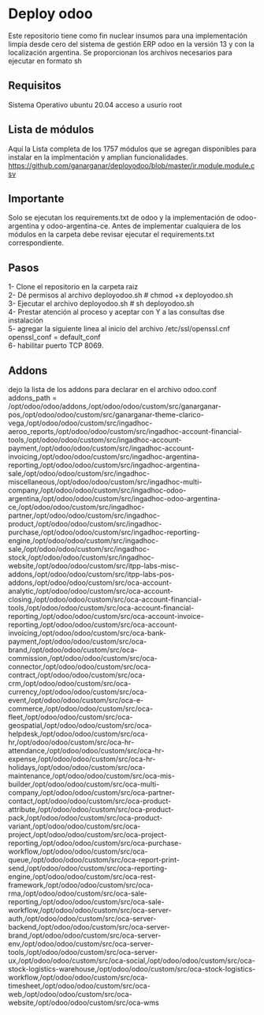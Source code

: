 # Deploy odoo

Este repositorio tiene como fin nuclear insumos para una implementación limpia desde cero del sistema de gestión ERP odoo en la versión 13 y con la localización argentina.
Se proporcionan los archivos necesarios para ejecutar en formato sh


## Requisitos 
Sistema Operativo ubuntu 20.04
acceso a usurio root

## Lista de módulos
Aquí la Lista completa de los 1757 módulos que se agregan disponibles para instalar en la implmentación y amplian funcionalidades.
https://github.com/ganarganar/deployodoo/blob/master/ir.module.module.csv

## Importante
Solo se ejecutan los requirements.txt de odoo y la implementación de odoo-argentina y odoo-argentina-ce. 
Antes de implementar cualquiera de los módulos en la carpeta debe revisar ejecutar el requirements.txt correspondiente. 

## Pasos

1- Clone el repositorio en la carpeta raiz <br/>
2- Dé permisos al archivo deployodoo.sh # chmod +x deployodoo.sh <br/>
3- Ejecutar el archivo deployodoo.sh # sh deployodoo.sh <br/>
4- Prestar atención al proceso y aceptar con Y a las consultas dse instalación <br/>
5- agregar la siguiente linea al inicio del archivo /etc/ssl/openssl.cnf <br/>
    openssl_conf = default_conf <br/>
6- habilitar puerto TCP 8069.

## Addons
dejo la lista de los addons para declarar en el archivo odoo.conf<br/>
addons_path =  /opt/odoo/odoo/addons,/opt/odoo/odoo/custom/src/ganarganar-pos,/opt/odoo/odoo/custom/src/ganarganar-theme-clarico-vega,/opt/odoo/odoo/custom/src/ingadhoc-aeroo_reports,/opt/odoo/odoo/custom/src/ingadhoc-account-financial-tools,/opt/odoo/odoo/custom/src/ingadhoc-account-payment,/opt/odoo/odoo/custom/src/ingadhoc-account-invoicing,/opt/odoo/odoo/custom/src/ingadhoc-argentina-reporting,/opt/odoo/odoo/custom/src/ingadhoc-argentina-sale,/opt/odoo/odoo/custom/src/ingadhoc-miscellaneous,/opt/odoo/odoo/custom/src/ingadhoc-multi-company,/opt/odoo/odoo/custom/src/ingadhoc-odoo-argentina,/opt/odoo/odoo/custom/src/ingadhoc-odoo-argentina-ce,/opt/odoo/odoo/custom/src/ingadhoc-partner,/opt/odoo/odoo/custom/src/ingadhoc-product,/opt/odoo/odoo/custom/src/ingadhoc-purchase,/opt/odoo/odoo/custom/src/ingadhoc-reporting-engine,/opt/odoo/odoo/custom/src/ingadhoc-sale,/opt/odoo/odoo/custom/src/ingadhoc-stock,/opt/odoo/odoo/custom/src/ingadhoc-website,/opt/odoo/odoo/custom/src/itpp-labs-misc-addons,/opt/odoo/odoo/custom/src/itpp-labs-pos-addons,/opt/odoo/odoo/custom/src/oca-account-analytic,/opt/odoo/odoo/custom/src/oca-account-closing,/opt/odoo/odoo/custom/src/oca-account-financial-tools,/opt/odoo/odoo/custom/src/oca-account-financial-reporting,/opt/odoo/odoo/custom/src/oca-account-invoice-reporting,/opt/odoo/odoo/custom/src/oca-account-invoicing,/opt/odoo/odoo/custom/src/oca-bank-payment,/opt/odoo/odoo/custom/src/oca-brand,/opt/odoo/odoo/custom/src/oca-commission,/opt/odoo/odoo/custom/src/oca-connector,/opt/odoo/odoo/custom/src/oca-contract,/opt/odoo/odoo/custom/src/oca-crm,/opt/odoo/odoo/custom/src/oca-currency,/opt/odoo/odoo/custom/src/oca-event,/opt/odoo/odoo/custom/src/oca-e-commerce,/opt/odoo/odoo/custom/src/oca-fleet,/opt/odoo/odoo/custom/src/oca-geospatial,/opt/odoo/odoo/custom/src/oca-helpdesk,/opt/odoo/odoo/custom/src/oca-hr,/opt/odoo/odoo/custom/src/oca-hr-attendance,/opt/odoo/odoo/custom/src/oca-hr-expense,/opt/odoo/odoo/custom/src/oca-hr-holidays,/opt/odoo/odoo/custom/src/oca-maintenance,/opt/odoo/odoo/custom/src/oca-mis-builder,/opt/odoo/odoo/custom/src/oca-multi-company,/opt/odoo/odoo/custom/src/oca-partner-contact,/opt/odoo/odoo/custom/src/oca-product-attribute,/opt/odoo/odoo/custom/src/oca-product-pack,/opt/odoo/odoo/custom/src/oca-product-variant,/opt/odoo/odoo/custom/src/oca-project,/opt/odoo/odoo/custom/src/oca-project-reporting,/opt/odoo/odoo/custom/src/oca-purchase-workflow,/opt/odoo/odoo/custom/src/oca-queue,/opt/odoo/odoo/custom/src/oca-report-print-send,/opt/odoo/odoo/custom/src/oca-reporting-engine,/opt/odoo/odoo/custom/src/oca-rest-framework,/opt/odoo/odoo/custom/src/oca-rma,/opt/odoo/odoo/custom/src/oca-sale-reporting,/opt/odoo/odoo/custom/src/oca-sale-workflow,/opt/odoo/odoo/custom/src/oca-server-auth,/opt/odoo/odoo/custom/src/oca-server-backend,/opt/odoo/odoo/custom/src/oca-server-brand,/opt/odoo/odoo/custom/src/oca-server-env,/opt/odoo/odoo/custom/src/oca-server-tools,/opt/odoo/odoo/custom/src/oca-server-ux,/opt/odoo/odoo/custom/src/oca-social,/opt/odoo/odoo/custom/src/oca-stock-logistics-warehouse,/opt/odoo/odoo/custom/src/oca-stock-logistics-workflow,/opt/odoo/odoo/custom/src/oca-timesheet,/opt/odoo/odoo/custom/src/oca-web,/opt/odoo/odoo/custom/src/oca-website,/opt/odoo/odoo/custom/src/oca-wms
